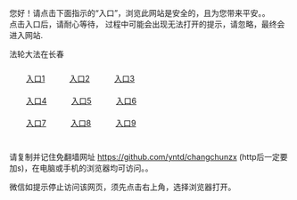 您好！请点击下面指示的“入口”，浏览此网站是安全的，且为您带来平安。。 <br/>
点击入口后，请耐心等待， 过程中可能会出现无法打开的提示，请忽略，最终会进入网站. </br>

法轮大法在长春<br/>
<div style="padding:10px"><a style="margin:20px" target="_blank" href="https://dwo51a4jm5bpm.cloudfront.net/2Qpsp?arilj" id="ccLink1" rel="nofollow">入口1</a> <a target="_blank" style="margin:20px" href="https://d1jl9695j4d3dp.cloudfront.net/2Qpsp?aiuol" id="ccLink2" rel="nofollow">入口2</a> <a style="margin:20px" target="_blank" href="https://d35cxzsuctr44i.cloudfront.net/2Qpsp?vsbxje" id="ccLink3" rel="nofollow">入口3</a></div>

<div style="padding:10px" ><a style="margin:20px" target="_blank" href="https://dwo51a4jm5bpm.cloudfront.net/2Qpsp?arilj" id="ccLink4" rel="nofollow">入口4</a> <a style="margin:20px" href="https://d1jl9695j4d3dp.cloudfront.net/2Qpsp?aiuol" target="_blank" id="ccLink5" rel="nofollow">入口5</a> <a style="margin:20px" href="https://d35cxzsuctr44i.cloudfront.net/2Qpsp?vsbxje" target="_blank" id="ccLink6" rel="nofollow">入口6</a></div>

<div style="padding:10px"><a style="margin:20px" target="_blank" href="https://dwo51a4jm5bpm.cloudfront.net/2Qpsp?arilj" id="ccLink7" rel="nofollow">入口7</a> <a style="margin:20px" href="https://d1jl9695j4d3dp.cloudfront.net/2Qpsp?aiuol" target="_blank" id="ccLink8" rel="nofollow">入口8</a> <a style="margin:20px" target="_blank" href="https://d35cxzsuctr44i.cloudfront.net/2Qpsp?vsbxje" id="ccLink9" rel="nofollow">入口9</a></div>

<br/>



请复制并记住免翻墙网址 https://github.com/yntd/changchunzx (http后一定要加s)，在电脑或手机的浏览器均可访问。。<br/>

微信如提示停止访问该网页，须先点击右上角，选择浏览器打开。
